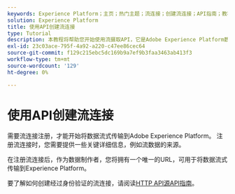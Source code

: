 ```yaml
---
keywords: Experience Platform；主页；热门主题；流连接；创建流连接；API指南；教程；创建流连接；流摄取；摄取；
solution: Experience Platform
title: 使用API创建流连接
type: Tutorial
description: 本教程将帮助您开始使用流摄取API，它是Adobe Experience Platform数据摄取服务API的一部分。
exl-id: 23c03ace-795f-4a92-a220-c47ee86cec64
source-git-commit: f129c215ebc5dc169b9a7ef9b3faa3463ab413f3
workflow-type: tm+mt
source-wordcount: '129'
ht-degree: 0%

---
```


# 使用API创建流连接

需要流连接注册，才能开始将数据流式传输到Adobe Experience Platform。 注册流连接时，您需要提供一些关键详细信息，例如流数据的来源。

在注册流连接后，作为数据制作者，您将拥有一个唯一的URL，可用于将数据流式传输到Experience Platform。

要了解如何创建经过身份验证的流连接，请阅读[HTTP API源API指南](../../sources/tutorials/api/create/streaming/http.md)。
